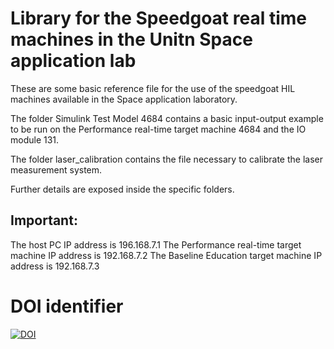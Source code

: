 # Library for the Speedgoat real time machines in the Unitn Space application lab

These are some basic reference file for the use of the speedgoat HIL machines available in the Space application laboratory.

The folder Simulink Test Model 4684 contains a basic input-output example to be run on the Performance real-time target machine 4684 and the IO module 131.

The folder laser_calibration contains the file necessary to calibrate the laser measurement system. 

Further details are exposed inside the specific folders.

## Important:

The host PC IP address is 196.168.7.1
The Performance real-time target machine IP address is 192.168.7.2
The Baseline Education target machine IP address is 192.168.7.3

# DOI identifier
[![DOI](https://zenodo.org/badge/621367986.svg)](https://doi.org/10.5281/zenodo.17049910)